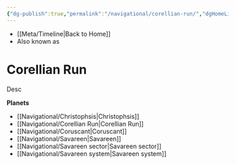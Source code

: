 ```yaml
---
{"dg-publish":true,"permalink":"/navigational/corellian-run/","dgHomeLink":false}
---
```


- [[Meta/Timeline\|Back to Home]]
- Also known as 

# Corellian Run
Desc

**Planets**
- [[Navigational/Christophsis\|Christophsis]]
- [[Navigational/Corellian Run\|Corellian Run]]
- [[Navigational/Coruscant\|Coruscant]]
- [[Navigational/Savareen\|Savareen]]
- [[Navigational/Savareen sector\|Savareen sector]]
- [[Navigational/Savareen system\|Savareen system]]
